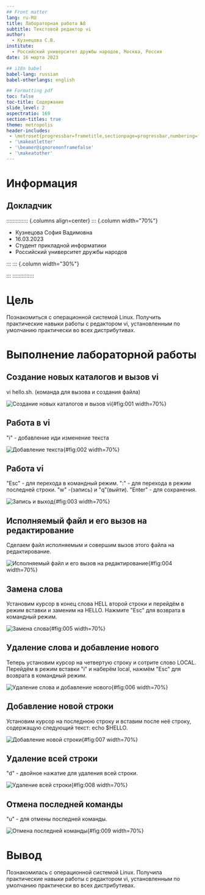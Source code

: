 ```yaml
---
## Front matter
lang: ru-RU
title: Лабораторная работа №8
subtitle: Текстовой редактор vi
author:
  - Кузнецова С.В.
institute:
  - Российский университет дружбы народов, Москва, Россия
date: 16 марта 2023

## i18n babel
babel-lang: russian
babel-otherlangs: english

## Formatting pdf
toc: false
toc-title: Содержание
slide_level: 2
aspectratio: 169
section-titles: true
theme: metropolis
header-includes:
 - \metroset{progressbar=frametitle,sectionpage=progressbar,numbering=fraction}
 - '\makeatletter'
 - '\beamer@ignorenonframefalse'
 - '\makeatother'
---
```


# Информация

## Докладчик

:::::::::::::: {.columns align=center}
::: {.column width="70%"}

  * Кузнецова София Вадимовна
  * 16.03.2023
  * Студент прикладной информатики
  * Российский университет дружбы народов

:::
::: {.column width="30%"}

:::
::::::::::::::

# Цель

Познакомиться с операционной системой Linux. Получить практические навыки работы с редактором vi, установленным по умолчанию практически во всех дистрибутивах.

# Выполнение лабораторной работы

## Создание новых каталогов и вызов vi

vi hello.sh. (команда для вызова и создания файла)

![Создание новых каталогов и вызов vi](image/1.png){#fig:001 width=70%}

## Работа в vi

"i" - добавление иди изменение текста

![Добавление текста](image/2.png){#fig:002 width=70%}

## Работа vi

"Esc" -  для перехода в командный режим.
":" - для перехода в режим последней строки.
"w" -(запись) и "q"(выйти).
"Enter" - для сохранения.

![Запись и выход](image/3.png){#fig:003 width=70%}

## Исполняемый файл и его вызов на редактирование

Сделаем файл исполняемым и совершим вызов этого файла на редактирование.

![Исполняемый файл и его вызов на редактирование](image/4.png){#fig:004 width=70%}

## Замена слова

Установим курсор в конец слова HELL второй строки и перейдём в режим вставки и заменим на HELLO. Нажмите "Esc" для возврата в командный режим.

![Замена слова](image/5.png){#fig:005 width=70%}

## Удаление слова и добавление нового

Теперь установим курсор на четвертую строку и сотрите слово LOCAL. Перейдём в режим вставки "i" и наберём local, нажмём "Esc" для возврата в командный режим.

![Удаление слова и добавление нового](image/6.png){#fig:006 width=70%}

## Добавление новой строки

Установим курсор на последнюю строку и вставим после неё строку, содержащую следующий текст: echo $HELLO.

![Добавление новой строки](image/7.png){#fig:007 width=70%}

## Удаление всей строки

"d" - двойное нажатие для удаления всей строки.

![Удаление всей строки](image/8.png){#fig:008 width=70%}

## Отмена последней команды

"u" - для отмены последней команды.

![Отмена последней команды](image/9.png){#fig:009 width=70%}

# Вывод

Познакомилась с операционной системой Linux. Получила практические навыки работы с редактором vi, установленным по умолчанию практически во всех дистрибутивах.
